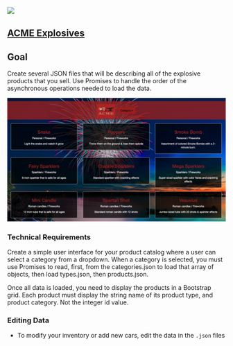 ![](http://nashvillesoftwareschool.com/images/NSS-logo-horizontal-small.jpg)

## [ACME Explosives](https://github.com/nashville-software-school/front-end-milestones/blob/master/3-modern-javascript-developer/exercises/MJ_PROMISES_ACME_EXPLOSIVES.md)

## Goal
Create several JSON files that will be describing all of the explosive products that you sell. Use Promises to handle the order of the asynchronous operations needed to load the data.

![Homepage](https://github.com/webbdm/ACME-Explosives/blob/exercise/images/Screenshot.png)

### Technical Requirements
Create a simple user interface for your product catalog where a user can select a category from a dropdown. When a category is selected, you must use Promises to read, first, from the categories.json to load that array of objects, then load types.json, then products.json.

Once all data is loaded, you need to display the products in a Bootstrap grid. Each product must display the string name of its product type, and product category. Not the integer id value.
 

### Editing Data
- To modify your inventory or add new cars, edit the data in the `.json` files
